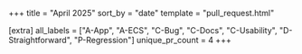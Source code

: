 +++
title = "April 2025"
sort_by = "date"
template = "pull_request.html"

[extra]
all_labels = ["A-App", "A-ECS", "C-Bug", "C-Docs", "C-Usability", "D-Straightforward", "P-Regression"]
unique_pr_count = 4
+++
